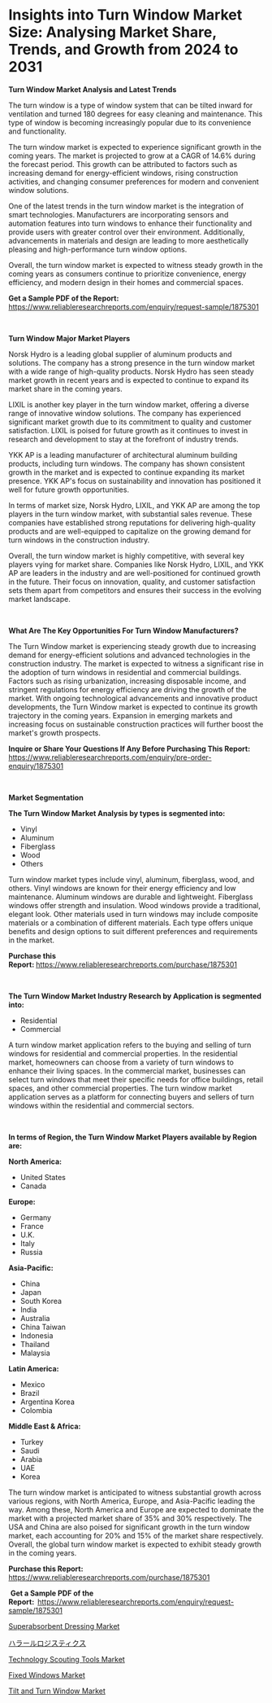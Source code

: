 <p><h1>Insights into Turn Window Market Size: Analysing Market Share, Trends, and Growth from 2024 to 2031</h1></p><p><strong>Turn Window Market Analysis and Latest Trends</strong></p>
<p><p>The turn window is a type of window system that can be tilted inward for ventilation and turned 180 degrees for easy cleaning and maintenance. This type of window is becoming increasingly popular due to its convenience and functionality.</p><p>The turn window market is expected to experience significant growth in the coming years. The market is projected to grow at a CAGR of 14.6% during the forecast period. This growth can be attributed to factors such as increasing demand for energy-efficient windows, rising construction activities, and changing consumer preferences for modern and convenient window solutions.</p><p>One of the latest trends in the turn window market is the integration of smart technologies. Manufacturers are incorporating sensors and automation features into turn windows to enhance their functionality and provide users with greater control over their environment. Additionally, advancements in materials and design are leading to more aesthetically pleasing and high-performance turn window options.</p><p>Overall, the turn window market is expected to witness steady growth in the coming years as consumers continue to prioritize convenience, energy efficiency, and modern design in their homes and commercial spaces.</p></p>
<p><strong>Get a Sample PDF of the Report:&nbsp;</strong> <a href="https://www.reliableresearchreports.com/enquiry/request-sample/1875301">https://www.reliableresearchreports.com/enquiry/request-sample/1875301</a></p>
<p>&nbsp;</p>
<p><strong>Turn Window Major Market Players</strong></p>
<p><p>Norsk Hydro is a leading global supplier of aluminum products and solutions. The company has a strong presence in the turn window market with a wide range of high-quality products. Norsk Hydro has seen steady market growth in recent years and is expected to continue to expand its market share in the coming years.</p><p>LIXIL is another key player in the turn window market, offering a diverse range of innovative window solutions. The company has experienced significant market growth due to its commitment to quality and customer satisfaction. LIXIL is poised for future growth as it continues to invest in research and development to stay at the forefront of industry trends.</p><p>YKK AP is a leading manufacturer of architectural aluminum building products, including turn windows. The company has shown consistent growth in the market and is expected to continue expanding its market presence. YKK AP's focus on sustainability and innovation has positioned it well for future growth opportunities.</p><p>In terms of market size, Norsk Hydro, LIXIL, and YKK AP are among the top players in the turn window market, with substantial sales revenue. These companies have established strong reputations for delivering high-quality products and are well-equipped to capitalize on the growing demand for turn windows in the construction industry.</p><p>Overall, the turn window market is highly competitive, with several key players vying for market share. Companies like Norsk Hydro, LIXIL, and YKK AP are leaders in the industry and are well-positioned for continued growth in the future. Their focus on innovation, quality, and customer satisfaction sets them apart from competitors and ensures their success in the evolving market landscape.</p></p>
<p>&nbsp;</p>
<p><strong>What Are The Key Opportunities For Turn Window Manufacturers?</strong></p>
<p><p>The Turn Window market is experiencing steady growth due to increasing demand for energy-efficient solutions and advanced technologies in the construction industry. The market is expected to witness a significant rise in the adoption of turn windows in residential and commercial buildings. Factors such as rising urbanization, increasing disposable income, and stringent regulations for energy efficiency are driving the growth of the market. With ongoing technological advancements and innovative product developments, the Turn Window market is expected to continue its growth trajectory in the coming years. Expansion in emerging markets and increasing focus on sustainable construction practices will further boost the market's growth prospects.</p></p>
<p><strong>Inquire or Share Your Questions If Any Before Purchasing This Report:</strong> <a href="https://www.reliableresearchreports.com/enquiry/pre-order-enquiry/1875301">https://www.reliableresearchreports.com/enquiry/pre-order-enquiry/1875301</a></p>
<p>&nbsp;</p>
<p><strong>Market Segmentation</strong></p>
<p><strong>The Turn Window Market Analysis by types is segmented into:</strong></p>
<p><ul><li>Vinyl</li><li>Aluminum</li><li>Fiberglass</li><li>Wood</li><li>Others</li></ul></p>
<p><p>Turn window market types include vinyl, aluminum, fiberglass, wood, and others. Vinyl windows are known for their energy efficiency and low maintenance. Aluminum windows are durable and lightweight. Fiberglass windows offer strength and insulation. Wood windows provide a traditional, elegant look. Other materials used in turn windows may include composite materials or a combination of different materials. Each type offers unique benefits and design options to suit different preferences and requirements in the market.</p></p>
<p><strong>Purchase this Report:&nbsp;</strong><a href="https://www.reliableresearchreports.com/purchase/1875301">https://www.reliableresearchreports.com/purchase/1875301</a></p>
<p>&nbsp;</p>
<p><strong>The Turn Window Market Industry Research by Application is segmented into:</strong></p>
<p><ul><li>Residential</li><li>Commercial</li></ul></p>
<p><p>A turn window market application refers to the buying and selling of turn windows for residential and commercial properties. In the residential market, homeowners can choose from a variety of turn windows to enhance their living spaces. In the commercial market, businesses can select turn windows that meet their specific needs for office buildings, retail spaces, and other commercial properties. The turn window market application serves as a platform for connecting buyers and sellers of turn windows within the residential and commercial sectors.</p></p>
<p>&nbsp;</p>
<p><strong>In terms of Region, the Turn Window Market Players available by Region are:</strong></p>
<p>
    <p> <strong> North America: </strong>
        <ul>
            <li>United States</li>
            <li>Canada</li>
        </ul>
        </p> 
    <p> <strong> Europe: </strong>
        <ul>
            <li>Germany</li>
            <li>France</li>
            <li>U.K.</li>
            <li>Italy</li>
            <li>Russia</li>
        </ul>
        </p> 
    <p> <strong> Asia-Pacific: </strong>
        <ul>
            <li>China</li>
            <li>Japan</li>
            <li>South Korea</li>
            <li>India</li>
            <li>Australia</li>
            <li>China Taiwan</li>
            <li>Indonesia</li>
            <li>Thailand</li>
            <li>Malaysia</li>
        </ul>
        </p> 
    <p> <strong> Latin America: </strong>
        <ul>
            <li>Mexico</li>
            <li>Brazil</li>
            <li>Argentina Korea</li>
            <li>Colombia</li>
        </ul>
        </p> 
    <p> <strong> Middle East & Africa: </strong>
        <ul>
            <li>Turkey</li>
            <li>Saudi</li>
            <li>Arabia</li>
            <li>UAE</li>
            <li>Korea</li>
        </ul>
    </p>
    </p>
<p><p>The turn window market is anticipated to witness substantial growth across various regions, with North America, Europe, and Asia-Pacific leading the way. Among these, North America and Europe are expected to dominate the market with a projected market share of 35% and 30% respectively. The USA and China are also poised for significant growth in the turn window market, each accounting for 20% and 15% of the market share respectively. Overall, the global turn window market is expected to exhibit steady growth in the coming years.</p></p>
<p><strong>Purchase this Report: </strong><a href="https://www.reliableresearchreports.com/purchase/1875301">https://www.reliableresearchreports.com/purchase/1875301</a></p>
<p>&nbsp;<strong>Get a Sample PDF of the Report:&nbsp;&nbsp;</strong><a href="https://www.reliableresearchreports.com/enquiry/request-sample/1875301">https://www.reliableresearchreports.com/enquiry/request-sample/1875301</a></p>
<p><strong></strong></p>
<p><p><a href="https://issuu.com/reportprime-2/docs/superabsorbent-dressing-market-size-2030.pptx">Superabsorbent Dressing Market</a></p><p><a href="https://medium.com/@laceyzemlak1/%E3%83%8F%E3%83%A9%E3%83%BC%E3%83%AB-%E3%83%AD%E3%82%B8%E3%82%B9%E3%83%86%E3%82%A3%E3%82%AF%E3%82%B9%E5%B8%82%E5%A0%B4%E8%A6%8F%E6%A8%A1%E3%81%AF-%E4%B8%96%E7%95%8C%E3%81%AE%E6%A5%AD%E7%95%8C%E3%81%AB%E3%81%8A%E3%81%91%E3%82%8B%E6%9C%80%E9%81%A9%E3%81%AA%E3%83%9E%E3%83%BC%E3%82%B1%E3%83%86%E3%82%A3%E3%83%B3%E3%82%B0%E3%83%81%E3%83%A3%E3%83%8D%E3%83%AB%E3%82%92%E7%A4%BA%E3%81%97%E3%81%A6%E3%81%84%E3%81%BE%E3%81%99-6ac70df2c51f">ハラールロジスティクス</a></p><p><a href="https://issuu.com/reportprime-2/docs/technology-scouting-tools-market-size-2030.pptx">Technology Scouting Tools Market</a></p><p><a href="https://github.com/dimitrishawkinswaynenp91rgz/Market-Research-Report-List-1/blob/main/fixed-windows-market.md">Fixed Windows Market</a></p><p><a href="https://github.com/danielneavesallisons03mba/Market-Research-Report-List-1/blob/main/tilt-and-turn-window-market.md">Tilt and Turn Window Market</a></p></p>